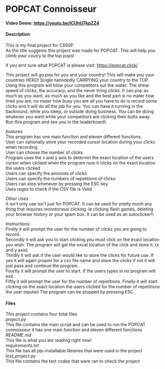 # POPCAT Connoisseur
#### Video Demo: https://youtu.be/lCUhU7kpZZ4
#### **Description**
This is my final project for CS50P.\
As the title suggests this project was made for POPCAT. This will help you climb your coutry to the top pops!

If you arnt sure what POPCAT is please visit: https://popcat.click/

This project will go pop for you and your country! This will make you your countries HERO! Single hanndedly CARRYING your country to the TOP.
Using this program will blow your competitors out the water. The shear speed of clicks, the accuracy, and the never tiring clicks. It can pop as much as you want, as much as you like and the best part is no mater how tired you are, no mater how busy you are all you have to do is record some clicks and it will do all the job for you. You can have it running in the backround, while you sleep, or outside doing business. You can be doing whatever you want while your competitors are clicking their butts away.\
Run this program and see you in the leaderboard\

*features*\
This program has one main function and eleven different functions.\
User can optionally store your recorded cursor location during your clicks when recording\
User can choose the number of clicks\
Program uses the x and y axis to determin the exact location of the users cursor when clicked
when the program runs it clicks on the exact location the users clicked\
Users can specify the amounts of clicks\
Users can specify the numbers of repetitions of clicks\
Users can stop whenever by pressing the ESC key\
Uses regex to check if the CSV file is Valid

*Other Uses*\
It isn't only use isn't just for POPCAT. It can be used for pretty much any thing that requires monotonous clicking. ie clicking flash games, deleting your browser history or your spam box.
It can be used as an autoclicker!\

*Instructions*\
Firstly it will prompt the user for the number of clicks you are going to record.\
Secondly it will ask you to start clicking you must click on the exact location you wish.
The program will get the excat location of the click and store it. (x and y axis)\
Thirdly it will ask if the user would like to store the clicks for future use.
If yes it will again propmt for a csv file name and store the clicks if not it will just pass and continue the program.\
Fourtly it will prompt the user to start. If the users types in no program will exit.\
Fiftly it will prompt the user for the number of repetitions.
Finally it will start clicking on the exact location the users clicked for the number of repetitions the user inputed The program can be stopped by pressing ESC

#### **Files**
This project contains four total files\
*project.py*\
This file contains the main script and can be used to run the POPCAT connoisseur it has one main function and eleven different functions\
*README.md*\
This file is what you are reading right now!\
*requirements.txt*\
This file has all pip-installable libraries that were used in the project\
*test_project.py*\
This file contains the test codes that were ran to check the project

